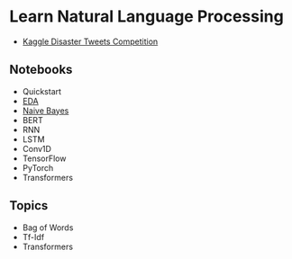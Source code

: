 # Learn Natural Language Processing

- [Kaggle Disaster Tweets Competition](https://www.kaggle.com/competitions/nlp-getting-started)

## Notebooks

- Quickstart
- [EDA](disaster-tweets-eda.ipynb)
- [Naive Bayes](disaster-tweets-td-idf-naive-bayes.ipynb)
- BERT
- RNN
- LSTM
- Conv1D
- TensorFlow
- PyTorch
- Transformers

## Topics

- Bag of Words
- Tf-Idf
- Transformers
